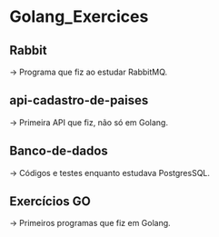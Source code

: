# Golang_Exercices

## Rabbit

-> Programa que fiz ao estudar RabbitMQ.

## api-cadastro-de-paises

-> Primeira API que fiz, não só em Golang.

## Banco-de-dados

-> Códigos e testes enquanto estudava PostgresSQL.

## Exercícios GO

-> Primeiros programas que fiz em Golang.
